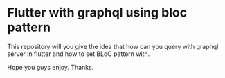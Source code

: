 # Flutter with graphql using bloc pattern

This repository will you give the idea that how can you query with graphql server in flutter
and how to set BLoC pattern with.

Hope you guys enjoy.
Thanks.
